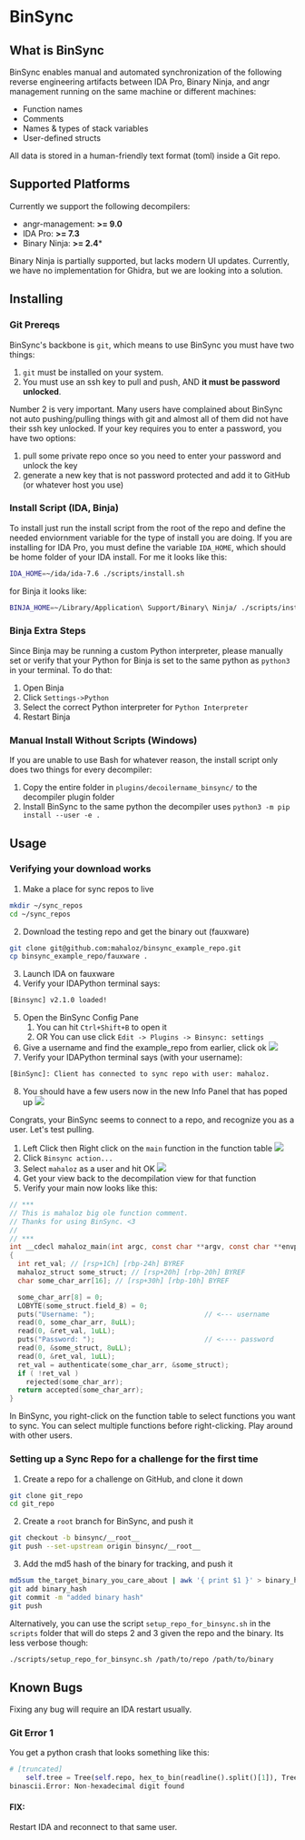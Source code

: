 
# BinSync

## What is BinSync

BinSync enables manual and automated synchronization of the following reverse engineering artifacts between IDA Pro, Binary Ninja, and angr management running on the same machine or different machines:

- Function names
- Comments
- Names & types of stack variables
- User-defined structs

All data is stored in a human-friendly text format (toml) inside a Git repo.

## Supported Platforms
Currently we support the following decompilers:
- angr-management: **>= 9.0**
- IDA Pro: **>= 7.3**
- Binary Ninja: **>= 2.4***

Binary Ninja is partially supported, but lacks modern UI updates. 
Currently, we have no implementation for Ghidra, but we are looking into a solution.

## Installing

### Git Prereqs

BinSync's backbone is `git`, which means to use BinSync you must have two things:
1. `git` must be installed on your system.
2. You must use an ssh key to pull and push, AND **it must be password unlocked**.

Number 2 is very important. Many users have complained about BinSync not auto pushing/pulling
things with git and almost all of them did not have their ssh key unlocked. If your key requires you 
to enter a password, you have two options:

1. pull some private repo once so you need to enter your password and unlock the key
2. generate a new key that is not password protected and add it to GitHub (or whatever host you use)


### Install Script (IDA, Binja)
To install just run the install script from the root of the repo and define the needed enviornment
variable for the type of install you are doing. If you are installing for IDA Pro, you must define the variable
`IDA_HOME`, which should be home folder of your IDA install. For me it looks like this:

```bash
IDA_HOME=~/ida/ida-7.6 ./scripts/install.sh
```

for Binja it looks like:

```bash
BINJA_HOME=~/Library/Application\ Support/Binary\ Ninja/ ./scripts/install.sh
```

### Binja Extra Steps
Since Binja may be running a custom Python interpreter, please manually set or verify that your Python
for Binja is set to the same python as `python3` in your terminal. To do that:
1. Open Binja
2. Click `Settings->Python`
3. Select the correct Python interpreter for `Python Interpreter`
4. Restart Binja

### Manual Install Without Scripts (Windows)
If you are unable to use Bash for whatever reason, the install script only does two things for
every decompiler:
1. Copy the entire folder in `plugins/decoilername_binsync/` to the decompiler plugin folder
2. Install BinSync to the same python the decompiler uses `python3 -m pip install --user -e .`

## Usage  
### Verifying your download works
1. Make a place for sync repos to live
```bash
mkdir ~/sync_repos
cd ~/sync_repos
```
2. Download the testing repo and get the binary out (fauxware)
```bash
git clone git@github.com:mahaloz/binsync_example_repo.git
cp binsync_example_repo/fauxware .
```
3. Launch IDA on fauxware
4. Verify your IDAPython terminal says:
```bash
[Binsync] v2.1.0 loaded!
```
5. Open the BinSync Config Pane 
    1. You can hit `Ctrl+Shift+B` to open it
    2. OR You can use click `Edit -> Plugins -> Binsync: settings`
6. Give a username and find the example_repo from earlier, click ok
   ![](./assets/images/binsync_1.png)
7. Verify your IDAPython terminal says (with your username):
```bash
[BinSync]: Client has connected to sync repo with user: mahaloz.
```

8. You should have a few users now in the new Info Panel that has poped up
   ![](./assets/images/binsync_2.png)

Congrats, your BinSync seems to connect to a repo, and recognize you as a user. 
Let's test pulling.

1. Left Click then Right click on the `main` function in the function table
   ![](./assets/images/binsync_3.png)
2. Click `Binsync action...`
3. Select `mahaloz` as a user and hit OK
   ![](./assets/images/binsync_4.png)
4. Get your view back to the decompilation view for that function 
5. Verify your main now looks like this:
```c
// ***
// This is mahaloz big ole function comment.
// Thanks for using BinSync. <3
// 
// ***
int __cdecl mahaloz_main(int argc, const char **argv, const char **envp)
{
  int ret_val; // [rsp+1Ch] [rbp-24h] BYREF
  mahaloz_struct some_struct; // [rsp+20h] [rbp-20h] BYREF
  char some_char_arr[16]; // [rsp+30h] [rbp-10h] BYREF

  some_char_arr[8] = 0;
  LOBYTE(some_struct.field_8) = 0;
  puts("Username: ");                           // <--- username
  read(0, some_char_arr, 8uLL);
  read(0, &ret_val, 1uLL);
  puts("Password: ");                           // <---- password
  read(0, &some_struct, 8uLL);
  read(0, &ret_val, 1uLL);
  ret_val = authenticate(some_char_arr, &some_struct);
  if ( !ret_val )
    rejected(some_char_arr);
  return accepted(some_char_arr);
}
```

In BinSync, you right-click on the function table to select functions you want to sync.
You can select multiple functions before right-clicking. Play around with other users.

### Setting up a Sync Repo for a challenge for the first time

1. Create a repo for a challenge on GitHub, and clone it down
```bash
git clone git_repo 
cd git_repo
```
2. Create a `root` branch for BinSync, and push it
```bash
git checkout -b binsync/__root__
git push --set-upstream origin binsync/__root__
```
3. Add the md5 hash of the binary for tracking, and push it
```bash
md5sum the_target_binary_you_care_about | awk '{ print $1 }' > binary_hash
git add binary_hash
git commit -m "added binary hash"
git push
```

Alternatively, you can use the script `setup_repo_for_binsync.sh` in the `scripts` folder that will do 
steps 2 and 3 given the repo and the binary. Its less verbose though:

```bash
./scripts/setup_repo_for_binsync.sh /path/to/repo /path/to/binary
```

## Known Bugs
Fixing any bug will require an IDA restart usually.

### Git Error 1
You get a python crash that looks something like this:
```python
# [truncated]
    self.tree = Tree(self.repo, hex_to_bin(readline().split()[1]), Tree.tree_id << 12, '')
binascii.Error: Non-hexadecimal digit found
```

#### FIX:
Restart IDA and reconnect to that same user.
